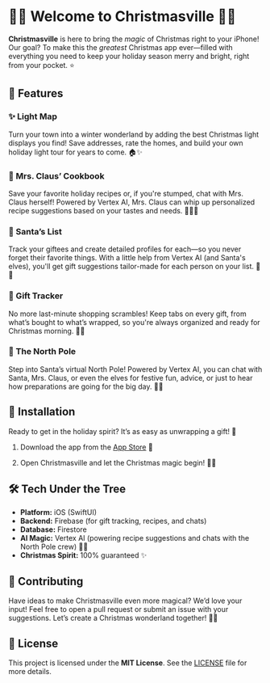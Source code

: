 # 🎅🎄 Welcome to **Christmasville** 🎄🎅

**Christmasville** is here to bring the *magic* of Christmas right to your iPhone! Our goal? To make this the *greatest* Christmas app ever—filled with everything you need to keep your holiday season merry and bright, right from your pocket. ⭐

## 🎁 Features

### ✨ Light Map
Turn your town into a winter wonderland by adding the best Christmas light displays you find! Save addresses, rate the homes, and build your own holiday light tour for years to come. 🏠✨

### 🍪 Mrs. Claus’ Cookbook
Save your favorite holiday recipes or, if you're stumped, chat with Mrs. Claus herself! Powered by Vertex AI, Mrs. Claus can whip up personalized recipe suggestions based on your tastes and needs. 🍲👩‍🍳

### 🎁 Santa’s List
Track your giftees and create detailed profiles for each—so you never forget their favorite things. With a little help from Vertex AI (and Santa's elves), you'll get gift suggestions tailor-made for each person on your list. 🎁🎅

### 🎁 Gift Tracker
No more last-minute shopping scrambles! Keep tabs on every gift, from what’s bought to what’s wrapped, so you're always organized and ready for Christmas morning. 🎁✨

### 🎅 The North Pole
Step into Santa’s virtual North Pole! Powered by Vertex AI, you can chat with Santa, Mrs. Claus, or even the elves for festive fun, advice, or just to hear how preparations are going for the big day. 🎅💬

## 🎄 Installation

Ready to get in the holiday spirit? It’s as easy as unwrapping a gift! 🎁

1. Download the app from the [App Store](#) 📲

2. Open Christmasville and let the Christmas magic begin! 🎄✨

## 🛠️ Tech Under the Tree

- **Platform:** iOS (SwiftUI)
- **Backend:** Firebase (for gift tracking, recipes, and chats)
- **Database:** Firestore
- **AI Magic:** Vertex AI (powering recipe suggestions and chats with the North Pole crew) 🎅🤖
- **Christmas Spirit:** 100% guaranteed ✨

## 🎅 Contributing

Have ideas to make Christmasville even more magical? We’d love your input! Feel free to open a pull request or submit an issue with your suggestions. Let’s create a Christmas wonderland together! 🎁🎄

## 🎄 License

This project is licensed under the **MIT License**. See the [LICENSE](LICENSE) file for more details.

